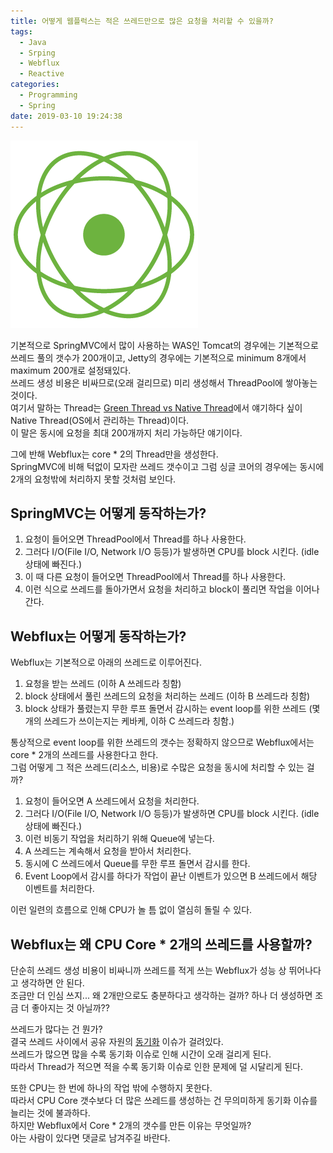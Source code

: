 ```yaml
---
title: 어떻게 웹플럭스는 적은 쓰레드만으로 많은 요청을 처리할 수 있을까?
tags:
  - Java
  - Srping
  - Webflux
  - Reactive
categories:
  - Programming
  - Spring
date: 2019-03-10 19:24:38
---
```


![](how-can-webflux-process-huge-requests-with-fewer-threads/thumb.png)

기본적으로 SpringMVC에서 많이 사용하는 WAS인 Tomcat의 경우에는 기본적으로 쓰레드 풀의 갯수가 200개이고,
Jetty의 경우에는 기본적으로 minimum 8개에서 maximum 200개로 설정돼있다.  
쓰레드 생성 비용은 비싸므로(오래 걸리므로) 미리 생성해서 ThreadPool에 쌓아놓는 것이다.  
여기서 말하는 Thread는 [Green Thread vs Native Thread](/2019/03/10/green-thread-vs-native-thread/)에서 얘기하다 싶이 Native Thread(OS에서 관리하는 Thread)이다.  
이 말은 동시에 요청을 최대 200개까지 처리 가능하단 얘기이다.

그에 반해 Webflux는 core * 2의 Thread만을 생성한다.  
SpringMVC에 비해 턱없이 모자란 쓰레드 갯수이고 그럼 싱글 코어의 경우에는 동시에 2개의 요청밖에 처리하지 못할 것처럼 보인다.  

## SpringMVC는 어떻게 동작하는가?
1. 요청이 들어오면 ThreadPool에서 Thread를 하나 사용한다.  
1. 그러다 I/O(File I/O, Network I/O 등등)가 발생하면 CPU를 block 시킨다. (idle 상태에 빠진다.)  
1. 이 때 다른 요청이 들어오면 ThreadPool에서 Thread를 하나 사용한다.  
1. 이런 식으로 쓰레드를 돌아가면서 요청을 처리하고 block이 풀리면 작업을 이어나간다.  

## Webflux는 어떻게 동작하는가?
Webflux는 기본적으로 아래의 쓰레드로 이루어진다.  
1. 요청을 받는 쓰레드 (이하 A 쓰레드라 칭함)  
1. block 상태에서 풀린 쓰레드의 요청을 처리하는 쓰레드 (이하 B 쓰레드라 칭함)
1. block 상태가 풀렸는지 무한 루프 돌면서 감시하는 event loop를 위한 쓰레드 (몇 개의 쓰레드가 쓰이는지는 케바케, 이하 C 쓰레드라 칭함.)  

통상적으로 event loop를 위한 쓰레드의 갯수는 정확하지 않으므로 Webflux에서는 core * 2개의 쓰레드를 사용한다고 한다.  
그럼 어떻게 그 적은 쓰레드(리소스, 비용)로 수많은 요청을 동시에 처리할 수 있는 걸까?

1. 요청이 들어오면 A 쓰레드에서 요청을 처리한다.  
1. 그러다 I/O(File I/O, Network I/O 등등)가 발생하면 CPU를 block 시킨다. (idle 상태에 빠진다.)  
1. 이런 비동기 작업을 처리하기 위해 Queue에 넣는다.  
1. A 쓰레드는 계속해서 요청을 받아서 처리한다.  
1. 동시에 C 쓰레드에서 Queue를 무한 루프 돌면서 감시를 한다.
1. Event Loop에서 감시를 하다가 작업이 끝난 이벤트가 있으면 B 쓰레드에서 해당 이벤트를 처리한다.

이런 일련의 흐름으로 인해 CPU가 놀 틈 없이 열심히 돌릴 수 있다.

## Webflux는 왜 CPU Core * 2개의 쓰레드를 사용할까?
단순히 쓰레드 생성 비용이 비싸니까 쓰레드를 적게 쓰는 Webflux가 성능 상 뛰어나다고 생각하면 안 된다.  
조금만 더 인심 쓰지... 왜 2개만으로도 충분하다고 생각하는 걸까? 하나 더 생성하면 조금 더 좋아지는 것 아닐까?? 

쓰레드가 많다는 건 뭔가?  
결국 쓰레드 사이에서 공유 자원의 [동기화](/2019/03/10/java-synchronized-note/) 이슈가 걸려있다.  
쓰레드가 많으면 많을 수록 동기화 이슈로 인해 시간이 오래 걸리게 된다.    
따라서 Thread가 적으면 적을 수록 동기화 이슈로 인한 문제에 덜 시달리게 된다.

또한 CPU는 한 번에 하나의 작업 밖에 수행하지 못한다.  
따라서 CPU Core 갯수보다 더 많은 쓰레드를 생성하는 건 무의미하게 동기화 이슈를 늘리는 것에 불과하다.  
하지만 Webflux에서 Core * 2개의 갯수를 만든 이유는 무엇일까?  
아는 사람이 있다면 댓글로 남겨주길 바란다.  

